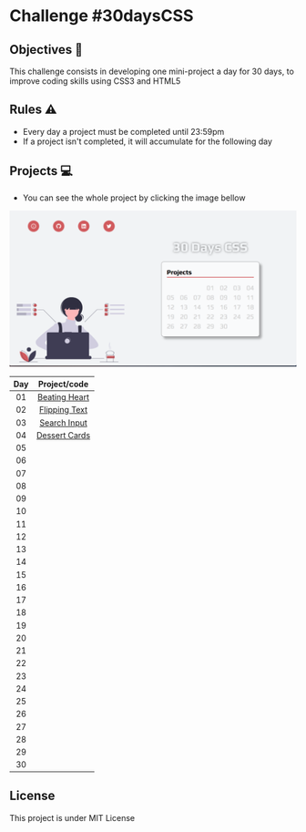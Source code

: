 # Challenge #30daysCSS 

## Objectives 🎯
This challenge consists in developing one mini-project a day for 30 days, to improve coding skills using CSS3 and HTML5

## Rules ⚠️
- Every day a project must be completed until 23:59pm
- If a project isn't completed, it will accumulate for the following day

## Projects 💻

- You can see the whole project by clicking the image bellow

[<img src="./assets/landing-page.png" width="800px"/>](https://30daysofcss-driellyps.vercel.app/)

|Day|Project/code|
|:--:|:--:|
|01|[Beating Heart](https://github.com/driellyps/30daysCSS/tree/master/projects/day01)|
|02|[Flipping Text](https://github.com/driellyps/30daysCSS/tree/master/projects/day02)|
|03|[Search Input](https://github.com/driellyps/30daysCSS/tree/master/projects/day03)|
|04|[Dessert Cards](https://github.com/driellyps/30daysCSS/tree/master/projects/day04)|
|05|[]()|
|06|[]()|
|07|[]()|
|08|[]()|
|09|[]()|
|10|[]()|
|11|[]()|
|12|[]()|
|13|[]()|
|14|[]()|
|15|[]()|
|16|[]()|
|17|[]()|
|18|[]()|
|19|[]()|
|20|[]()|
|21|[]()|
|22|[]()|
|23|[]()|
|24|[]()|
|25|[]()|
|26|[]()|
|27|[]()|
|28|[]()|
|29|[]()|
|30|[]()|



## License
This project is under MIT License
